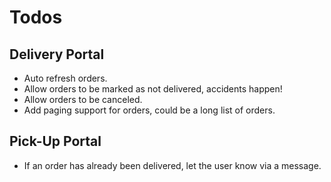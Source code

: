 ﻿# Todos

## Delivery Portal

* Auto refresh orders.
* Allow orders to be marked as not delivered, accidents happen!
* Allow orders to be canceled.
* Add paging support for orders, could be a long list of orders.

## Pick-Up Portal

* If an order has already been delivered, let the user know via a message.